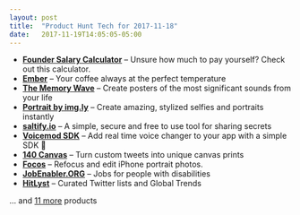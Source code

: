 ```yaml
---
layout: post
title:  "Product Hunt Tech for 2017-11-18"
date:   2017-11-19T14:05:05-05:00
---
```


* **[Founder Salary Calculator](https://www.producthunt.com/posts/founder-salary-calculator?utm_campaign=producthunt-api&utm_medium=api&utm_source=Application%3A+Daily+Digest+RSS+%28ID%3A+3202%29)** – Unsure how much to pay yourself? Check out this calculator.
* **[Ember](https://www.producthunt.com/posts/ember-7?utm_campaign=producthunt-api&utm_medium=api&utm_source=Application%3A+Daily+Digest+RSS+%28ID%3A+3202%29)** – Your coffee always at the perfect temperature
* **[The Memory Wave](https://www.producthunt.com/posts/the-memory-wave?utm_campaign=producthunt-api&utm_medium=api&utm_source=Application%3A+Daily+Digest+RSS+%28ID%3A+3202%29)** – Create posters of the most significant sounds from your life
* **[Portrait by img.ly](https://www.producthunt.com/posts/portrait-by-img-ly?utm_campaign=producthunt-api&utm_medium=api&utm_source=Application%3A+Daily+Digest+RSS+%28ID%3A+3202%29)** – Create amazing, stylized selfies and portraits instantly
* **[saltify.io](https://www.producthunt.com/posts/saltify-io?utm_campaign=producthunt-api&utm_medium=api&utm_source=Application%3A+Daily+Digest+RSS+%28ID%3A+3202%29)** – A simple, secure and free to use tool for sharing secrets
* **[Voicemod SDK](https://www.producthunt.com/posts/voicemod-sdk?utm_campaign=producthunt-api&utm_medium=api&utm_source=Application%3A+Daily+Digest+RSS+%28ID%3A+3202%29)** – Add real time voice changer to your app with a simple SDK 🎤
* **[140 Canvas](https://www.producthunt.com/posts/140-canvas?utm_campaign=producthunt-api&utm_medium=api&utm_source=Application%3A+Daily+Digest+RSS+%28ID%3A+3202%29)** – Turn custom tweets into unique canvas prints
* **[Focos](https://www.producthunt.com/posts/focos?utm_campaign=producthunt-api&utm_medium=api&utm_source=Application%3A+Daily+Digest+RSS+%28ID%3A+3202%29)** – Refocus and edit iPhone portrait photos.
* **[JobEnabler.ORG](https://www.producthunt.com/posts/jobenabler-org?utm_campaign=producthunt-api&utm_medium=api&utm_source=Application%3A+Daily+Digest+RSS+%28ID%3A+3202%29)** – Jobs for people with disabilities
* **[HitLyst](https://www.producthunt.com/posts/hitlyst?utm_campaign=producthunt-api&utm_medium=api&utm_source=Application%3A+Daily+Digest+RSS+%28ID%3A+3202%29)** – Curated Twitter lists and Global Trends

… and [11 more](https://www.producthunt.com/tech) products